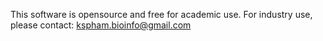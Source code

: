 This software is opensource and free for academic use. For
industry use, please contact: kspham.bioinfo@gmail.com


